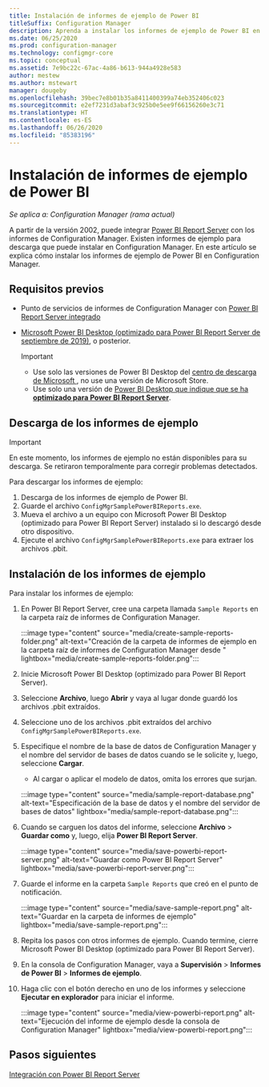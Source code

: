 ```yaml
---
title: Instalación de informes de ejemplo de Power BI
titleSuffix: Configuration Manager
description: Aprenda a instalar los informes de ejemplo de Power BI en Configuration Manager.
ms.date: 06/25/2020
ms.prod: configuration-manager
ms.technology: configmgr-core
ms.topic: conceptual
ms.assetid: 7e9bc22c-67ac-4a86-b613-944a4928e583
author: mestew
ms.author: mstewart
manager: dougeby
ms.openlocfilehash: 39bec7e8b01b35a8411400399a74eb352406c023
ms.sourcegitcommit: e2ef7231d3abaf3c925b0e5ee9f66156260e3c71
ms.translationtype: HT
ms.contentlocale: es-ES
ms.lasthandoff: 06/26/2020
ms.locfileid: "85383196"
---
```

# <a name="install-power-bi-sample-reports"></a>Instalación de informes de ejemplo de Power BI
<!--5679791-->
*Se aplica a: Configuration Manager (rama actual)*

A partir de la versión 2002, puede integrar [Power BI Report Server](https://docs.microsoft.com/power-bi/report-server/get-started) con los informes de Configuration Manager. Existen informes de ejemplo para descarga que puede instalar en Configuration Manager. En este artículo se explica cómo instalar los informes de ejemplo de Power BI en Configuration Manager.

## <a name="prerequisites"></a>Requisitos previos

- Punto de servicios de informes de Configuration Manager con [Power BI Report Server integrado](powerbi-report-server.md)
- [Microsoft Power BI Desktop (optimizado para Power BI Report Server de septiembre de 2019)](https://www.microsoft.com/download/details.aspx?id=57271), o posterior.

    > [!IMPORTANT]
    > - Use solo las versiones de Power BI Desktop del [centro de descarga de Microsoft ](https://www.microsoft.com/download/), no use una versión de Microsoft Store.
    > - Use solo una versión de [Power BI Desktop que indique que se ha **optimizado para Power BI Report Server**](https://docs.microsoft.com/power-bi/report-server/install-powerbi-desktop).

## <a name="download-the-sample-reports"></a>Descarga de los informes de ejemplo

> [!IMPORTANT]
> En este momento, los informes de ejemplo no están disponibles para su descarga. Se retiraron temporalmente para corregir problemas detectados.

Para descargar los informes de ejemplo:

1. Descarga de los informes de ejemplo de Power BI<!-- from the [Microsoft Download Center](https://www.microsoft.com/download/details.aspx?id=101452)-->.
1. Guarde el archivo `ConfigMgrSamplePowerBIReports.exe`. 
1. Mueva el archivo a un equipo con Microsoft Power BI Desktop (optimizado para Power BI Report Server) instalado si lo descargó desde otro dispositivo.
1. Ejecute el archivo `ConfigMgrSamplePowerBIReports.exe` para extraer los archivos .pbit.

## <a name="install-the-sample-reports"></a>Instalación de los informes de ejemplo

Para instalar los informes de ejemplo:

1. En Power BI Report Server, cree una carpeta llamada `Sample Reports` en la carpeta raíz de informes de Configuration Manager.
   
   :::image type="content" source="media/create-sample-reports-folder.png" alt-text="Creación de la carpeta de informes de ejemplo en la carpeta raíz de informes de Configuration Manager desde " lightbox="media/create-sample-reports-folder.png":::


1. Inicie Microsoft Power BI Desktop (optimizado para Power BI Report Server).
1. Seleccione **Archivo**, luego **Abrir** y vaya al lugar donde guardó los archivos .pbit extraídos.
1. Seleccione uno de los archivos .pbit extraídos del archivo `ConfigMgrSamplePowerBIReports.exe`.
1. Especifique el nombre de la base de datos de Configuration Manager y el nombre del servidor de bases de datos cuando se le solicite y, luego, seleccione **Cargar**.
   - Al cargar o aplicar el modelo de datos, omita los errores que surjan.
   
    :::image type="content" source="media/sample-report-database.png" alt-text="Especificación de la base de datos y el nombre del servidor de bases de datos" lightbox="media/sample-report-database.png":::

1. Cuando se carguen los datos del informe, seleccione **Archivo** > **Guardar como** y, luego, elija **Power BI Report Server**.
   
   :::image type="content" source="media/save-powerbi-report-server.png" alt-text="Guardar como Power BI Report Server" lightbox="media/save-powerbi-report-server.png":::

1. Guarde el informe en la carpeta `Sample Reports` que creó en el punto de notificación.
     
   :::image type="content" source="media/save-sample-report.png" alt-text="Guardar en la carpeta de informes de ejemplo" lightbox="media/save-sample-report.png":::

1. Repita los pasos con otros informes de ejemplo. Cuando termine, cierre Microsoft Power BI Desktop (optimizado para Power BI Report Server).
1. En la consola de Configuration Manager, vaya a **Supervisión** > **Informes de Power BI** > **Informes de ejemplo**.
1. Haga clic con el botón derecho en uno de los informes y seleccione **Ejecutar en explorador** para iniciar el informe.

   :::image type="content" source="media/view-powerbi-report.png" alt-text="Ejecución del informe de ejemplo desde la consola de Configuration Manager" lightbox="media/view-powerbi-report.png":::

## <a name="next-steps"></a>Pasos siguientes

[Integración con Power BI Report Server](powerbi-report-server.md)
